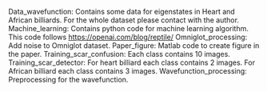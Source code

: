 Data_wavefunction: Contains some data for eigenstates in Heart and African billiards. For the whole dataset please contact with the author.
Machine_learning: Contains python code for machine learning algorithm. This code follows https://openai.com/blog/reptile/
Omniglot_processing: Add noise to Omniglot dataset.
Paper_figure: Matlab code to create figure in the paper.
Training_scar_confusion: Each class contains 10 images.
Training_scar_detector: For heart billiard each class contains 2 images. For African billiard each class contains 3 images.
Wavefunction_processing: Preprocessing for the wavefunction.
